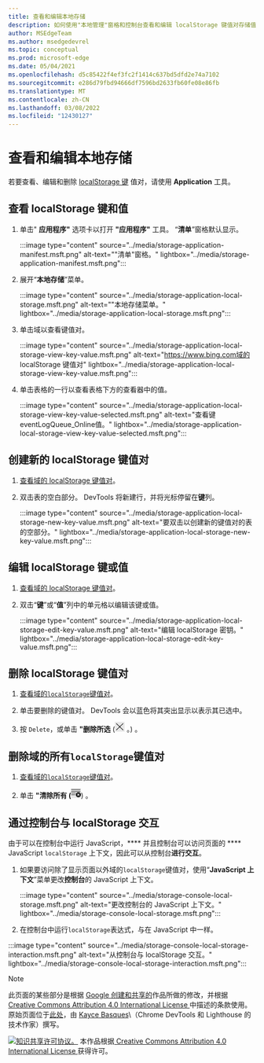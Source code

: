 ```yaml
---
title: 查看和编辑本地存储
description: 如何使用"本地管理"窗格和控制台查看和编辑 localStorage 键值对存储值对。
author: MSEdgeTeam
ms.author: msedgedevrel
ms.topic: conceptual
ms.prod: microsoft-edge
ms.date: 05/04/2021
ms.openlocfilehash: d5c85422f4ef3fc2f1414c637bd5dfd2e74a7102
ms.sourcegitcommit: e286d79fbd94666df7596bd2633fb60fe08e86fb
ms.translationtype: MT
ms.contentlocale: zh-CN
ms.lasthandoff: 03/08/2022
ms.locfileid: "12430127"
---
```

<!-- Copyright Kayce Basques

   Licensed under the Apache License, Version 2.0 (the "License");
   you may not use this file except in compliance with the License.
   You may obtain a copy of the License at

       https://www.apache.org/licenses/LICENSE-2.0

   Unless required by applicable law or agreed to in writing, software
   distributed under the License is distributed on an "AS IS" BASIS,
   WITHOUT WARRANTIES OR CONDITIONS OF ANY KIND, either express or implied.
   See the License for the specific language governing permissions and
   limitations under the License.  -->
# <a name="view-and-edit-local-storage"></a>查看和编辑本地存储

若要查看、编辑和删除 [localStorage 键](https://developer.mozilla.org/docs/Web/API/Window/localStorage) 值对，请使用 **Application** 工具。


<!-- ====================================================================== -->
## <a name="view-localstorage-keys-and-values"></a>查看 localStorage 键和值

1. 单击" **应用程序"** 选项卡以打开 **"应用程序"** 工具。  “**清单**”窗格默认显示。

   :::image type="content" source="../media/storage-application-manifest.msft.png" alt-text="&quot;清单&quot;窗格。" lightbox="../media/storage-application-manifest.msft.png":::

1. 展开“**本地存储**”菜单。

   :::image type="content" source="../media/storage-application-local-storage.msft.png" alt-text="&quot;本地存储菜单。" lightbox="../media/storage-application-local-storage.msft.png":::

1. 单击域以查看键值对。

   :::image type="content" source="../media/storage-application-local-storage-view-key-value.msft.png" alt-text="https://www.bing.com域的 localStorage 键值对" lightbox="../media/storage-application-local-storage-view-key-value.msft.png":::

1. 单击表格的一行以查看表格下方的查看器中的值。

   :::image type="content" source="../media/storage-application-local-storage-view-key-value-selected.msft.png" alt-text="查看键eventLogQueue_Online值。" lightbox="../media/storage-application-local-storage-view-key-value-selected.msft.png":::


<!-- ====================================================================== -->
## <a name="create-a-new-localstorage-key-value-pair"></a>创建新的 localStorage 键值对

1. [查看域的 localStorage 键值对](#view-localstorage-keys-and-values)。

1. 双击表的空白部分。  DevTools 将新建行，并将光标停留在**键**列。

   :::image type="content" source="../media/storage-application-local-storage-new-key-value.msft.png" alt-text="要双击以创建新的键值对的表的空部分。" lightbox="../media/storage-application-local-storage-new-key-value.msft.png":::


<!-- ====================================================================== -->
## <a name="edit-localstorage-keys-or-values"></a>编辑 localStorage 键或值

1. [查看域的 localStorage 键值对](#view-localstorage-keys-and-values)。

1. 双击“**键**”或“**值**”列中的单元格以编辑该键或值。

   :::image type="content" source="../media/storage-application-local-storage-edit-key-value.msft.png" alt-text="编辑 localStorage 密钥。" lightbox="../media/storage-application-local-storage-edit-key-value.msft.png":::


<!-- ====================================================================== -->
## <a name="delete-localstorage-key-value-pairs"></a>删除 localStorage 键值对

1. [查看域的`localStorage`键值对](#view-localstorage-keys-and-values)。

1. 单击要删除的键值对。  DevTools 会以蓝色将其突出显示以表示其已选中。

1. 按 `Delete`，或单击 **"删除所选** (![删除所选内容](../media/delete-icon.msft.png) 。) 。


<!-- ====================================================================== -->
## <a name="delete-all-localstorage-key-value-pairs-for-a-domain"></a>删除域的所有`localStorage`键值对

1. [查看域的`localStorage`键值对](#view-localstorage-keys-and-values)。

1. 单击 **"清除所有 (**![全部清除"。](../media/clear-icon.msft.png)) 。


<!-- ====================================================================== -->
## <a name="interact-with-localstorage-from-the-console"></a>通过控制台与 localStorage 交互

由于可以在控制台中运行 JavaScript，**** 并且控制台可以访问页面的 **** JavaScript `localStorage` 上下文，因此可以从控制台**进行交互**。

1. 如果要访问除了显示页面以外域的`localStorage`键值对，使用“**JavaScript 上下文**”菜单更改**控制台**的 JavaScript 上下文。

   :::image type="content" source="../media/storage-console-local-storage.msft.png" alt-text="更改控制台的 JavaScript 上下文。" lightbox="../media/storage-console-local-storage.msft.png":::

1. 在控制台中运行`localStorage`表达式，与在 JavaScript 中一样。

:::image type="content" source="../media/storage-console-local-storage-interaction.msft.png" alt-text="从控制台与 localStorage 交互。" lightbox="../media/storage-console-local-storage-interaction.msft.png":::


<!-- ====================================================================== -->
> [!NOTE]
> 此页面的某些部分是根据 [Google 创建和共享的](https://developers.google.com/terms/site-policies)作品所做的修改，并根据[ Creative Commons Attribution 4.0 International License ](https://creativecommons.org/licenses/by/4.0)中描述的条款使用。
> 原始页面位于[此处](https://developers.google.com/web/tools/chrome-devtools/storage/localstorage)，由 [Kayce Basques](https://developers.google.com/web/resources/contributors#kayce-basques)\（Chrome DevTools 和 Lighthouse 的技术作家）撰写。

[![知识共享许可协议。](https://i.creativecommons.org/l/by/4.0/88x31.png)](https://creativecommons.org/licenses/by/4.0)
本作品根据[ Creative Commons Attribution 4.0 International License ](https://creativecommons.org/licenses/by/4.0)获得许可。

